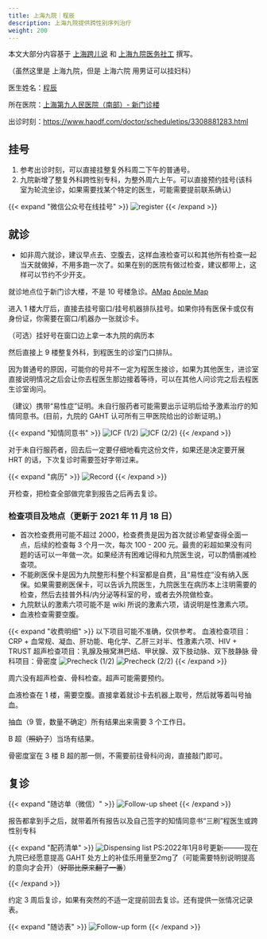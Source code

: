 ```yaml
---
title: 上海九院｜程辰
description: 上海九院提供跨性别序列治疗
weight: 200
---
```


本文大部分内容基于 [上海跨儿说](https://mp.weixin.qq.com/s/YfwBpWsmKbHxjxzoVeD6mw) 和 [上海九院医务社工](https://mp.weixin.qq.com/s/wnvrYViJfsJSxzAlAM_mUw) 撰写。

（虽然这里是 上海九院，但是 上海六院 用男证可以挂妇科）

医生姓名：[程辰](https://www.haodf.com/doctor/3308881283.html)

所在医院：[上海第九人民医院（南部）- 新门诊楼](https://amap.com/place/B0FFHGMHTC)

出诊时刻：<https://www.haodf.com/doctor/scheduletips/3308881283.html>

## 挂号

1. 参考出诊时刻，可以直接挂整复外科周二下午的普通号。
1. 九院新增了整复外科跨性别专科，为整外周六上午。可以直接预约挂号(该科室为轮流坐诊，如果需要找某个特定的医生，可能需要提前联系确认)

{{< expand "微信公众号在线挂号" >}}
![register](register-sh9.jpg)
{{< /expand >}}

## 就诊

- 如非周六就诊，建议早点去、空腹去，这样血液检查可以和其他所有检查一起当天就做掉，不用多跑一次了。如果在别的医院有做过检查，建议都带上，这样可以节约不少开支。

就诊地点位于新门诊大楼，不是 10 号楼急诊。[AMap](https://surl.amap.com/lFB8mBri3X3) [Apple Map](https://maps.apple.com/?address=Quxi%20Road%20No.500,%20Huangpu,%20Shanghai%20China&auid=1118368604912837&ll=31.201690,121.487349&lsp=57879&q=Shanghai%20Ninth%20People's%20Hospital,%20Shanghai%20Jiaotong%20University%20School%20of%20Medicine%20South%20Hospital%20Out-patients%20Building&_ext=CjEKBAgEEAQKBAgFEAMKBAgGEAoKBAgbEAMKBAhSEAkKBAhVEA4KBAhZEAEKBQikARABEiQpTfaKM0sxP0AxBslBqWleXkA5xOs/pvA1P0BBPapbnfBfXkA%3D&t=r)

进入 1 楼大厅后，直接去挂号窗口/挂号机器排队挂号。如果你持有医保卡或仅有身份证，你需要在窗口/机器办一张就诊卡。

（可选）挂好号在窗口边上拿一本九院的病历本

然后直接上 9 楼整复外科，到程医生的诊室门口排队。

因为普通号的原因，可能你的号并不一定为程医生接诊，如果为其他医生，进诊室直接说明情况之后会让你去程医生那边接着等待，可以在其他人问诊完之后去程医生诊室询问。

（建议）携带“易性症”证明。未自行服药者可能需要出示证明后给予激素治疗的知情同意书。(目前，九院的 GAHT 认可所有三甲医院给出的诊断证明。)

{{< expand "知情同意书" >}}
![ICF (1/2)](icf-p1.jpg)
![ICF (2/2)](icf-p2.jpg)
{{< /expand >}}

对于未自行服药者，回去后一定要仔细地看完这份文件，如果还是决定要开展 HRT 的话，下次复诊时需要签好字带过来。

{{< expand "病历" >}}
![Record](record.webp)
{{< /expand >}}

开检查，把检查全部做完拿到报告之后再去复诊。

### 检查项目及地点（更新于 2021 年 11 月 18 日）

- 首次检查费用可能不超过 2000，检查费贵是因为首次就诊希望查得全面一点，后续的检查每 3 个月一次，每次 100 - 200 元。最贵的彩超如果没有问题的话可以一年做一次。如果经济有困难记得和九院医生说，可以酌情删减检查项。
- 不能刷医保卡是因为九院整形科整个科室都是自费，且“易性症”没有纳入医保。如果需要刷医保卡，可以告诉九院医生，九院医生在病历本上注明需要的检查，然后去挂普外科/内分泌等科室的号，或者去外院做检查。
- 九院默认的激素六项可能不是 wiki 所说的激素六项，请说明是性激素六项。
- 血液检查需要空腹。

{{< expand "收费明细" >}}
以下项目可能不准确，仅供参考。
血液检查项目：CRP + 血常规、凝血、肝功能、电化学、乙肝三对半、性激素六项、HIV + TRUST
超声检查项目：乳腺及掖窝淋巴结、甲状腺、双下肢动脉、双下肢静脉
骨科项目：骨密度
![Precheck (1/2)](precheck-1.png)
![Precheck (2/2)](precheck-2.png)
{{< /expand >}}

周六没有超声检查、骨科检查。超声可能需要预约。

血液检查在 1 楼，需要空腹。直接拿着就诊卡去机器上取号，然后就等着叫号抽血。

抽血（9 管，数量不确定）所有结果出来需要 3 个工作日。

B 超（~~照奶子~~）当场有结果。

骨密度室在 3 楼 B 超的那一侧，不需要前往骨科问询，直接敲门即可。

## 复诊


{{< expand "随访单（微信）" >}}
![Follow-up sheet](follow-up-sheet.jpg)
{{< /expand >}}

报告都拿到手之后，就带着所有报告以及自己签字的知情同意书“三刷”程医生或跨性别专科

{{< expand "配药清单" >}}
![Dispensing list](dispensing-list.png)
PS:2022年1月8号更新———现在九院已经愿意提高 GAHT 处方上的补佳乐用量至2mg了（可能需要特别说明提高的意向才会开）（~~好耶比原来翻了一番~~）

{{< /expand >}}

约定 3 周后复诊，如果有突然的不适一定提前回去复诊。还有提供一张情况记录表。

{{< expand "随访表" >}}
![Follow-up form](follow-up-form.webp)
{{< /expand >}}
